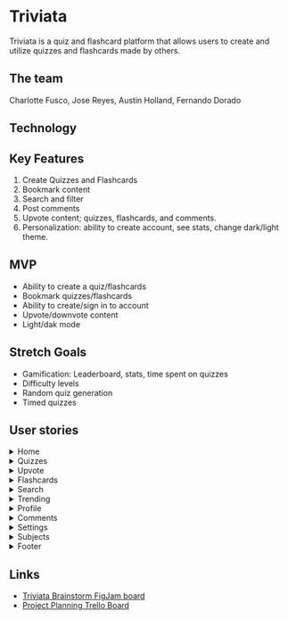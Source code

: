 # Triviata
Triviata is a quiz and flashcard platform that allows users to create and utilize quizzes and flashcards made by others.

## The team
Charlotte Fusco, Jose Reyes, Austin Holland, Fernando Dorado

## Technology

## Key Features
1. Create Quizzes and Flashcards
2. Bookmark content
3. Search and filter
4. Post comments
5. Upvote content; quizzes, flashcards, and comments.
5. Personalization: ability to create account, see stats, change dark/light theme.

## MVP
- Ability to create a quiz/flashcards
- Bookmark quizzes/flashcards
- Ability to create/sign in to account
- Upvote/downvote content
- Light/dak mode

## Stretch Goals
- Gamification: Leaderboard, stats, time spent on quizzes
- Difficulty levels
- Random quiz generation
- Timed quizzes

## User stories

<details>
  <summary>Home</summary>

  ### Home
  #### Priority: 5 (high)
  As a user I want the homepage to display relevant content, so that I can see a variety of quizzes, easily access parts of the site, and motivate me to take a quiz.

</details>

<details>
  <summary>Quizzes</summary>

  ### Quizzes
  #### Priority: 5 (high)
  As a user I want create my own quizzes, take them, bookmark them, see how many I’ve taken, so that I can test my knowledge, have fun, and challenge myself.

</details>

<details>
  <summary>Upvote</summary>

  ### Upvote
  #### Priority: 4 (medium high)
  As a user I want to be able to upvote and downvote quizzes/flashcards so that I can share my opinion, see what’s popular, and see history of my past upvoted/downvoted quizzes/flashcard.

</details>

<details>
 <summary>Flashcards</summary>

  ### Flashcards
  #### Priority: 4 (medium high)
  As a user I want to create my own flashcards, review them, bookmark them, see other people’s flashcards, search for them, so that I can improve my knowledge, prepare for a test, and challenge myself.

</details>

<details>
  <summary>Search</summary

  ### Search
  #### Priority: 4 (medium high)
  As a user I want to have a search functionality so that I can easily find the quizzes/flashcards I’m looking for,  and filter by difficulty and category.

</details>

<details>
  <summary>Trending</summary

  ### Trending
  #### Priority: 3 (medium)
  As a user I want to see trending Quizzes/Flashcards so that I can see what’s popular, identify high quality/the best content.

</details>

<details>
  <summary>Profile</summary

  ### Profile
  #### Priority: 3 (medium)
  As a user I want to see profile so that I can see my content (quizzes/flashcards created), stats, how other people see my information, and time studied.

</details>

<details>
  <summary>Comments</summary

  ### Comments
  #### Priority: 3 (medium)
  As a user I want to add comments to quizzes/flashcards I’ve taken so I can share my opinion/thoughts on the content.

</details>

<details>
  <summary>Settings</summary

  ### Settings
  #### Priority: 2 (medium low)
  As a user I want to have a settings page to change my password/email/name, change dark/light theme, and update my profile picture so that I can customize my experience.

</details>

<details>
  <summary>Subjects</summary

  ### Subjects
  #### Priority: 2 (medium low)
  As a user I want to see a group of subjects so that I’m able to quickly find the specific quiz I’m looking for based on its category.

</details>

<details>
  <summary>Footer</summary

  ### Footer
  #### Priority: 1 (low)
  As a user I want a footer so that I can find links to useful resources such as reporting a bug, contact the product team, learn more about the product team, support the product, GitHub repo so that I can easily access miscellaneous information and have exposure to recruiters.

</details>

## Links
- [Triviata Brainstorm FigJam board](https://www.figma.com/file/dleIrxZ0kEZSlrthPxKBZO/Triviata-App---Brainstorm?node-id=0%3A1&t=C00E9f3SvswLWRuT-1)
- [Project Planning Trello Board](https://trello.com/invite/b/rGkDdrXQ/ATTIf5fa0e90da7a22996147d35e9cce6a219A619CC4/triviata-app)
